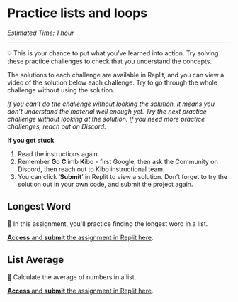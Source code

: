 # Practice lists and loops

_Estimated Time: 1 hour_

---

<aside>

💡 This is your chance to put what you’ve learned into action. Try solving these practice challenges to check that you understand the concepts.

</aside>

The solutions to each challenge are available in Replit, and you can view a video of the solution below each challenge. Try to go through the whole challenge without using the solution.

_If you can’t do the challenge without looking the solution, it means you don’t understand the material well enough yet. Try the next practice challenge without looking at the solution. If you need more practice challenges, reach out on Discord._

**If you get stuck**

1. Read the instructions again.
2. Remember **G**o **C**limb **K**ibo - first Google, then ask the Community on Discord, then reach out to Kibo instructional team.
3. You can click ‘**Submit**’ in Replit to view a solution. Don’t forget to try the solution out in your own code, and submit the project again.

## Longest Word

💬 In this assignment, you'll practice finding the longest word in a list.

<a target="_blank" href="https://replit.com/team/tk8-fpwp/P44-Longest-Word">**Access** and **submit** the assignment in Replit here</a>.

## List Average

🔢 Calculate the average of numbers in a list.

<a target="_blank" href="https://replit.com/team/tk8-fpwp/P45-List-Average">**Access** and **submit** the assignment in Replit here</a>.
